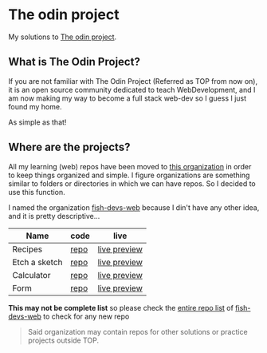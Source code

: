 # The odin project

My solutions to [The odin project](https://www.theodinproject.com/).

## What is The Odin Project?

If you are not familiar with The Odin Project (Referred as TOP from now on), it is an open source community dedicated to teach WebDevelopment, and I am now making my way to become a full stack web-dev so I guess I just found my home.

As simple as that!

## Where are the projects?

All my learning (web) repos have been moved to [this organization](https://github.com/fish-devs-web) in order to keep things organized and simple. I figure organizations are something similar to folders or directories in which we can have repos. So I decided to use this function.

I named the organization [fish-devs-web](https://github.com/fish-devs-web) because I din't have any other idea, and it is pretty descriptive...

Name | code | live
--| -- | --
Recipes | [repo](https://github.com/fish-devs-web/recipes) | [live preview](https://fish-devs-web.github.io/recipes/)
Etch a sketch | [repo](https://github.com/fish-devs-web/etch-a-sketch) | [live preview](https://fish-devs-web.github.io/etch-a-sketch/)
Calculator | [repo](https://github.com/fish-devs-web/calc) | [live preview](https://th3fishmk.github.io/odin-calc/)
Form | [repo](https://github.com/fish-devs-web/forms) | [live preview](https://fish-devs-web.github.io/forms/)

**This may not be complete list** so please check the [entire repo list](https://github.com/orgs/fish-devs-web/repositories) of  [fish-devs-web](https://github.com/fish-devs-web) to check for any new repo

> Said organization may contain repos for other solutions or practice projects outside TOP.

